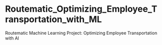 # Routematic_Optimizing_Employee_Transportation_with_ML
Routematic Machine Learning Project: Optimizing Employee Transportation with AI
